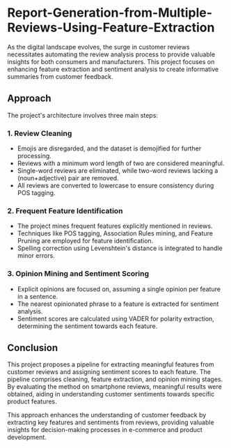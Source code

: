 # Report-Generation-from-Multiple-Reviews-Using-Feature-Extraction

As the digital landscape evolves, the surge in customer reviews necessitates automating the review analysis process to provide valuable insights for both consumers and manufacturers. This project focuses on enhancing feature extraction and sentiment analysis to create informative summaries from customer feedback.

## Approach
The project's architecture involves three main steps:

### 1. Review Cleaning
- Emojis are disregarded, and the dataset is demojified for further processing.
- Reviews with a minimum word length of two are considered meaningful.
- Single-word reviews are eliminated, while two-word reviews lacking a (noun+adjective) pair are removed.
- All reviews are converted to lowercase to ensure consistency during POS tagging.

### 2. Frequent Feature Identification
- The project mines frequent features explicitly mentioned in reviews.
- Techniques like POS tagging, Association Rules mining, and Feature Pruning are employed for feature identification.
- Spelling correction using Levenshtein's distance is integrated to handle minor errors.

### 3. Opinion Mining and Sentiment Scoring
- Explicit opinions are focused on, assuming a single opinion per feature in a sentence.
- The nearest opinionated phrase to a feature is extracted for sentiment analysis.
- Sentiment scores are calculated using VADER for polarity extraction, determining the sentiment towards each feature.

## Conclusion
This project proposes a pipeline for extracting meaningful features from customer reviews and assigning sentiment scores to each feature. The pipeline comprises cleaning, feature extraction, and opinion mining stages. By evaluating the method on smartphone reviews, meaningful results were obtained, aiding in understanding customer sentiments towards specific product features.

This approach enhances the understanding of customer feedback by extracting key features and sentiments from reviews, providing valuable insights for decision-making processes in e-commerce and product development.
